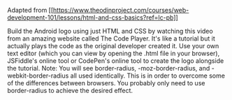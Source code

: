 Adapted from [[https://www.theodinproject.com/courses/web-development-101/lessons/html-and-css-basics?ref=lc-pb]]


Build the Android logo using just HTML and CSS by watching this video from an amazing website called The Code Player. It's like a tutorial but it actually plays the code as the original developer created it. Use your own text editor (which you can view by opening the .html file in your browser), JSFiddle's online tool or CodePen's online tool to create the logo alongside the tutorial.
Note: You will see border-radius, -moz-border-radius, and -webkit-border-radius all used identically. This is in order to overcome some of the differences between browsers. You probably only need to use border-radius to achieve the desired effect.